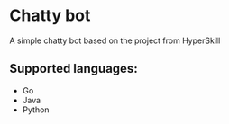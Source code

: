 # Chatty bot
A simple chatty bot based on the project from HyperSkill

## Supported languages:
- Go
- Java
- Python
